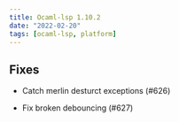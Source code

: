 ```yaml
---
title: Ocaml-lsp 1.10.2
date: "2022-02-20"
tags: [ocaml-lsp, platform]
---
```


## Fixes

- Catch merlin desturct exceptions (#626)

- Fix broken debouncing (#627)
